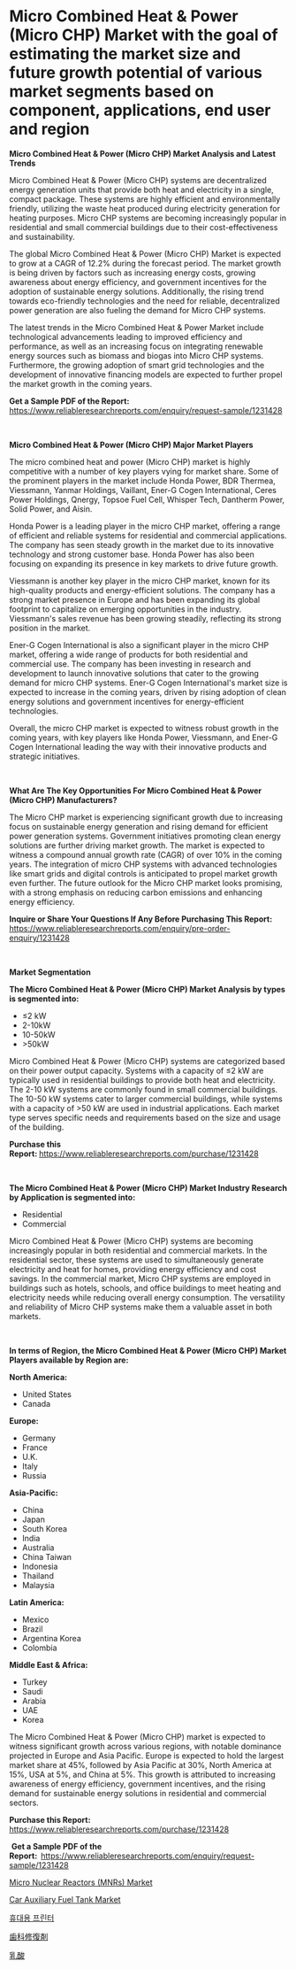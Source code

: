 <p><h1>Micro Combined Heat & Power (Micro CHP) Market with the goal of estimating the market size and future growth potential of various market segments based on component, applications, end user and region</h1></p><p><strong>Micro Combined Heat & Power (Micro CHP) Market Analysis and Latest Trends</strong></p>
<p><p>Micro Combined Heat & Power (Micro CHP) systems are decentralized energy generation units that provide both heat and electricity in a single, compact package. These systems are highly efficient and environmentally friendly, utilizing the waste heat produced during electricity generation for heating purposes. Micro CHP systems are becoming increasingly popular in residential and small commercial buildings due to their cost-effectiveness and sustainability.</p><p>The global Micro Combined Heat & Power (Micro CHP) Market is expected to grow at a CAGR of 12.2% during the forecast period. The market growth is being driven by factors such as increasing energy costs, growing awareness about energy efficiency, and government incentives for the adoption of sustainable energy solutions. Additionally, the rising trend towards eco-friendly technologies and the need for reliable, decentralized power generation are also fueling the demand for Micro CHP systems.</p><p>The latest trends in the Micro Combined Heat & Power Market include technological advancements leading to improved efficiency and performance, as well as an increasing focus on integrating renewable energy sources such as biomass and biogas into Micro CHP systems. Furthermore, the growing adoption of smart grid technologies and the development of innovative financing models are expected to further propel the market growth in the coming years.</p></p>
<p><strong>Get a Sample PDF of the Report:&nbsp;</strong> <a href="https://www.reliableresearchreports.com/enquiry/request-sample/1231428">https://www.reliableresearchreports.com/enquiry/request-sample/1231428</a></p>
<p>&nbsp;</p>
<p><strong>Micro Combined Heat & Power (Micro CHP) Major Market Players</strong></p>
<p><p>The micro combined heat and power (Micro CHP) market is highly competitive with a number of key players vying for market share. Some of the prominent players in the market include Honda Power, BDR Thermea, Viessmann, Yanmar Holdings, Vaillant, Ener-G Cogen International, Ceres Power Holdings, Qnergy, Topsoe Fuel Cell, Whisper Tech, Dantherm Power, Solid Power, and Aisin.</p><p>Honda Power is a leading player in the micro CHP market, offering a range of efficient and reliable systems for residential and commercial applications. The company has seen steady growth in the market due to its innovative technology and strong customer base. Honda Power has also been focusing on expanding its presence in key markets to drive future growth.</p><p>Viessmann is another key player in the micro CHP market, known for its high-quality products and energy-efficient solutions. The company has a strong market presence in Europe and has been expanding its global footprint to capitalize on emerging opportunities in the industry. Viessmann's sales revenue has been growing steadily, reflecting its strong position in the market.</p><p>Ener-G Cogen International is also a significant player in the micro CHP market, offering a wide range of products for both residential and commercial use. The company has been investing in research and development to launch innovative solutions that cater to the growing demand for micro CHP systems. Ener-G Cogen International's market size is expected to increase in the coming years, driven by rising adoption of clean energy solutions and government incentives for energy-efficient technologies.</p><p>Overall, the micro CHP market is expected to witness robust growth in the coming years, with key players like Honda Power, Viessmann, and Ener-G Cogen International leading the way with their innovative products and strategic initiatives.</p></p>
<p>&nbsp;</p>
<p><strong>What Are The Key Opportunities For Micro Combined Heat & Power (Micro CHP) Manufacturers?</strong></p>
<p><p>The Micro CHP market is experiencing significant growth due to increasing focus on sustainable energy generation and rising demand for efficient power generation systems. Government initiatives promoting clean energy solutions are further driving market growth. The market is expected to witness a compound annual growth rate (CAGR) of over 10% in the coming years. The integration of micro CHP systems with advanced technologies like smart grids and digital controls is anticipated to propel market growth even further. The future outlook for the Micro CHP market looks promising, with a strong emphasis on reducing carbon emissions and enhancing energy efficiency.</p></p>
<p><strong>Inquire or Share Your Questions If Any Before Purchasing This Report:</strong> <a href="https://www.reliableresearchreports.com/enquiry/pre-order-enquiry/1231428">https://www.reliableresearchreports.com/enquiry/pre-order-enquiry/1231428</a></p>
<p>&nbsp;</p>
<p><strong>Market Segmentation</strong></p>
<p><strong>The Micro Combined Heat & Power (Micro CHP) Market Analysis by types is segmented into:</strong></p>
<p><ul><li>≤2 kW</li><li>2-10kW</li><li>10-50kW</li><li>>50kW</li></ul></p>
<p><p>Micro Combined Heat & Power (Micro CHP) systems are categorized based on their power output capacity. Systems with a capacity of ≤2 kW are typically used in residential buildings to provide both heat and electricity. The 2-10 kW systems are commonly found in small commercial buildings. The 10-50 kW systems cater to larger commercial buildings, while systems with a capacity of >50 kW are used in industrial applications. Each market type serves specific needs and requirements based on the size and usage of the building.</p></p>
<p><strong>Purchase this Report:&nbsp;</strong><a href="https://www.reliableresearchreports.com/purchase/1231428">https://www.reliableresearchreports.com/purchase/1231428</a></p>
<p>&nbsp;</p>
<p><strong>The Micro Combined Heat & Power (Micro CHP) Market Industry Research by Application is segmented into:</strong></p>
<p><ul><li>Residential</li><li>Commercial</li></ul></p>
<p><p>Micro Combined Heat & Power (Micro CHP) systems are becoming increasingly popular in both residential and commercial markets. In the residential sector, these systems are used to simultaneously generate electricity and heat for homes, providing energy efficiency and cost savings. In the commercial market, Micro CHP systems are employed in buildings such as hotels, schools, and office buildings to meet heating and electricity needs while reducing overall energy consumption. The versatility and reliability of Micro CHP systems make them a valuable asset in both markets.</p></p>
<p>&nbsp;</p>
<p><strong>In terms of Region, the Micro Combined Heat & Power (Micro CHP) Market Players available by Region are:</strong></p>
<p>
    <p> <strong> North America: </strong>
        <ul>
            <li>United States</li>
            <li>Canada</li>
        </ul>
        </p> 
    <p> <strong> Europe: </strong>
        <ul>
            <li>Germany</li>
            <li>France</li>
            <li>U.K.</li>
            <li>Italy</li>
            <li>Russia</li>
        </ul>
        </p> 
    <p> <strong> Asia-Pacific: </strong>
        <ul>
            <li>China</li>
            <li>Japan</li>
            <li>South Korea</li>
            <li>India</li>
            <li>Australia</li>
            <li>China Taiwan</li>
            <li>Indonesia</li>
            <li>Thailand</li>
            <li>Malaysia</li>
        </ul>
        </p> 
    <p> <strong> Latin America: </strong>
        <ul>
            <li>Mexico</li>
            <li>Brazil</li>
            <li>Argentina Korea</li>
            <li>Colombia</li>
        </ul>
        </p> 
    <p> <strong> Middle East & Africa: </strong>
        <ul>
            <li>Turkey</li>
            <li>Saudi</li>
            <li>Arabia</li>
            <li>UAE</li>
            <li>Korea</li>
        </ul>
    </p>
    </p>
<p><p>The Micro Combined Heat & Power (Micro CHP) market is expected to witness significant growth across various regions, with notable dominance projected in Europe and Asia Pacific. Europe is expected to hold the largest market share at 45%, followed by Asia Pacific at 30%, North America at 15%, USA at 5%, and China at 5%. This growth is attributed to increasing awareness of energy efficiency, government incentives, and the rising demand for sustainable energy solutions in residential and commercial sectors.</p></p>
<p><strong>Purchase this Report: </strong><a href="https://www.reliableresearchreports.com/purchase/1231428">https://www.reliableresearchreports.com/purchase/1231428</a></p>
<p>&nbsp;<strong>Get a Sample PDF of the Report:&nbsp;&nbsp;</strong><a href="https://www.reliableresearchreports.com/enquiry/request-sample/1231428">https://www.reliableresearchreports.com/enquiry/request-sample/1231428</a></p>
<p><strong></strong></p>
<p><p><a href="https://github.com/derrinmiltonellis35gcl/Market-Research-Report-List-2/blob/main/micro-nuclear-reactors-mnrs-market.md">Micro Nuclear Reactors (MNRs) Market</a></p><p><a href="https://issuu.com/reportprime-2/docs/car-auxiliary-fuel-tank-market-size-2030.pptx">Car Auxiliary Fuel Tank Market</a></p><p><a href="https://github.com/fredrickeglers/Market-Research-Report-List-1/blob/main/427944115719.md">휴대용 프린터</a></p><p><a href="https://github.com/hwbcz413288296/Market-Research-Report-List-1/blob/main/880759416747.md">歯科修復剤</a></p><p><a href="https://github.com/efcvopdgkdx128/Market-Research-Report-List-1/blob/main/623520516746.md">乳酸</a></p></p>